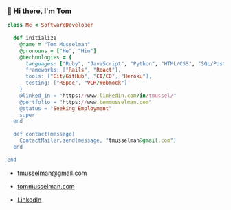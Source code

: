 ### 👋 Hi there, I'm Tom

```Ruby
class Me < SoftwareDeveloper
  
  def initialize
    @name = "Tom Musselman"
    @pronouns = ["He", "Him"]
    @technologies = {
      languages: ["Ruby", "JavaScript", "Python", "HTML/CSS", "SQL/PostgreSQL],
      frameworks: ["Rails", "React"],
      tools: ["Git/GitHub", "CI/CD", "Heroku"],
      testing: ["RSpec", "VCR/Webmock"]
    }
    @linked_in = "https://www.linkedin.com/in/tmussel/"
    @portfolio = "https://www.tommusselman.com"
    @status = "Seeking Employment"
    super
  end
  
  def contact(message)
    ContactMailer.send(message, "tmusselman@gmail.com")
  end
  
end
```

- [tmusselman@gmail.com](mailto:tmusselman@gmail.com)

- [tommusselman.com](https://www.tommusselman.com)

- [LinkedIn](https://www.linkedin.com/in/tmussel)
